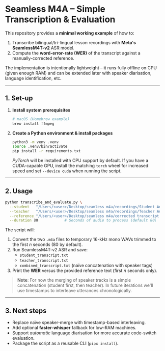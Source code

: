 # Seamless M4A – Simple Transcription & Evaluation

This repository provides a **minimal working example** of how to:

1. Transcribe bilingual/tri-lingual lesson recordings with **Meta's SeamlessM4T-v2** ASR model.
2. Compute the **word-error-rate (WER)** of the transcript against a manually-corrected reference.

The implementation is intentionally lightweight – it runs fully offline on CPU (given enough RAM) and can be extended later with speaker diarisation, language identification, etc.

---

## 1. Set-up

1. **Install system prerequisites**
   ```bash
   # macOS (Homebrew example)
   brew install ffmpeg
   ```

2. **Create a Python environment & install packages**
   ```bash
   python3 -m venv .venv
   source .venv/bin/activate
   pip install -r requirements.txt
   ```
   *PyTorch* will be installed with CPU support by default.  If you have a CUDA-capable GPU, install the matching `torch` wheel for increased speed and set `--device cuda` when running the script.

---

## 2. Usage

```bash
python transcribe_and_evaluate.py \
  --student   "/Users/<user>/Desktop/seamless m4a/recordings/Student Audio.m4a" \
  --teacher   "/Users/<user>/Desktop/seamless m4a/recordings/Teacher Audio.m4a" \
  --reference "/Users/<user>/Desktop/seamless m4a/corrected transcript.txt" \
  --duration 80            # Seconds of audio to process (default 80)
```

The script will:

1. Convert the two `.m4a` files to temporary 16-kHz mono WAVs trimmed to the first *n* seconds (80 by default).
2. Run SeamlessM4T-v2 ASR and save:  
   * `student_transcript.txt`  
   * `teacher_transcript.txt`  
   * `combined_transcript.txt` (naïve concatenation with speaker tags)
3. Print the **WER** versus the provided reference text (first *n* seconds only).

> **Note**: For now the merging of speaker tracks is a simple concatenation (student first, then teacher).  In future iterations we'll use timestamps to interleave utterances chronologically.

---

## 3. Next steps

*   Replace naïve speaker-merge with timestamp-based interleaving.
*   Add optional **faster-whisper** fallback for low-RAM machines.
*   Support *automatic* language diarisation for more accurate code-switch evaluation.
*   Package the script as a reusable CLI (`pipx install`). 